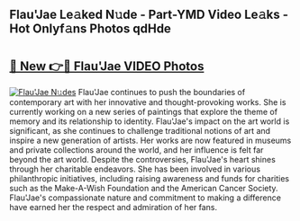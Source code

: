 ## Flau'Jae Le𝚊ked N𝚞de - Part-YMD Video Le𝚊ks - Hot Onlyf𝚊ns Photos qdHde

# <h2><a href="http://ac11834.deff.icu/?id=Flau%27Jae">🔗 New 👉🔴 Flau'Jae VIDEO Photos</a></h2>

[![Flau'Jae N𝚞des](https://i.imgur.com/rIISA9y.gif)](http://ac11834.deff.icu/?id=Flau%27Jae)
Flau'Jae continues to push the boundaries of contemporary art with her innovative and thought-provoking works. She is currently working on a new series of paintings that explore the theme of memory and its relationship to identity. Flau'Jae's impact on the art world is significant, as she continues to challenge traditional notions of art and inspire a new generation of artists. Her works are now featured in museums and private collections around the world, and her influence is felt far beyond the art world. Despite the controversies, Flau'Jae's heart shines through her charitable endeavors. She has been involved in various philanthropic initiatives, including raising awareness and funds for charities such as the Make-A-Wish Foundation and the American Cancer Society. Flau'Jae's compassionate nature and commitment to making a difference have earned her the respect and admiration of her fans.
